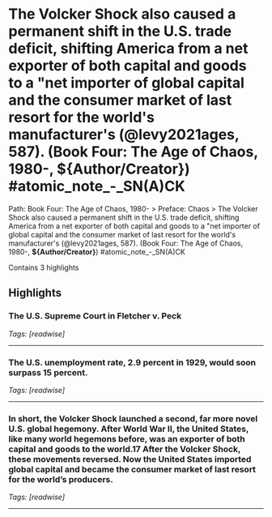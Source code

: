 # The Volcker Shock also caused a permanent shift in the U.S. trade deficit, shifting America from a net exporter of both capital and goods to a "net importer of global capital and the consumer market of last resort for the world's manufacturer's (@levy2021ages, 587). (Book Four: The Age of Chaos, 1980-, __${Author/Creator}__) #atomic_note_-_SN(A)CK

Path: Book Four: The Age of Chaos, 1980- > Preface: Chaos > The Volcker Shock also caused a permanent shift in the U.S. trade deficit, shifting America from a net exporter of both capital and goods to a "net importer of global capital and the consumer market of last resort for the world's manufacturer's (@levy2021ages, 587). (Book Four: The Age of Chaos, 1980-, __${Author/Creator}__) #atomic_note_-_SN(A)CK

Contains 3 highlights

## Highlights

### The U.S. Supreme Court in Fletcher v. Peck  
*Tags: [readwise]*

---

### The U.S. unemployment rate, 2.9 percent in 1929, would soon surpass 15 percent.  
*Tags: [readwise]*

---

### In short, the Volcker Shock launched a second, far more novel U.S. global hegemony. After World War II, the United States, like many world hegemons before, was an exporter of both capital and goods to the world.17 After the Volcker Shock, these movements reversed. Now the United States imported global capital and became the consumer market of last resort for the world’s producers.  
*Tags: [readwise]*

---


